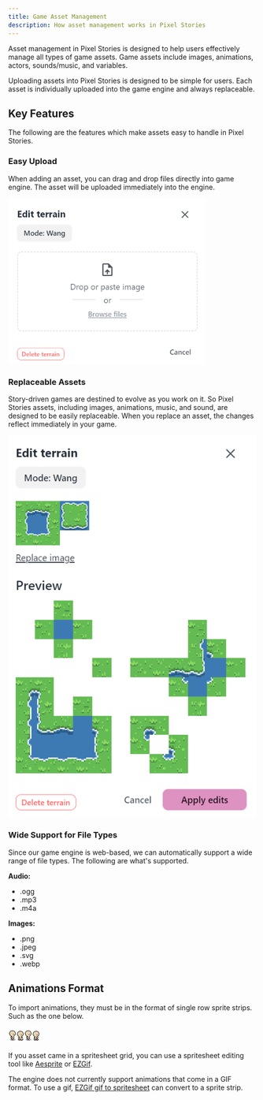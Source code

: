 ```yaml
---
title: Game Asset Management
description: How asset management works in Pixel Stories
---
```


Asset management in Pixel Stories is designed to help users effectively manage all types of game assets. Game assets include images, animations, actors, sounds/music, and variables.

Uploading assets into Pixel Stories is designed to be simple for users. Each asset is individually uploaded into the game engine and always replaceable.

## Key Features

The following are the features which make assets easy to handle in Pixel Stories.

### Easy Upload

When adding an asset, you can drag and drop files directly into game engine. The asset will be uploaded immediately into the engine.

<div style="max-width:400px">

![](../../../assets/images/asset-management.png)

</div>

### Replaceable Assets

Story-driven games are destined to evolve as you work on it. So Pixel Stories assets, including images, animations, music, and sound, are designed to be easily replaceable. When you replace an asset, the changes reflect immediately in your game.

![](../../../assets/images/asset-management-1.png)

### Wide Support for File Types

Since our game engine is web-based, we can automatically support a wide range of file types. The following are what's supported.

**Audio:**

- .ogg
- .mp3
- .m4a

**Images:**

- .png
- .jpeg
- .svg
- .webp

## Animations Format

To import animations, they must be in the format of single row sprite strips. Such as the one below.

<pixel-art>

![](../../../assets/images/assets-3.png)

</pixel-art>

If you asset came in a spritesheet grid, you can use a spritesheet editing tool like [Aesprite](https://www.aseprite.org) or [EZGif](https://ezgif.com/sprite-cutter).

The engine does not currently support animations that come in a GIF format. To use a gif, [EZGif gif to spritesheet](https://ezgif.com/gif-to-sprite) can convert to a sprite strip.
